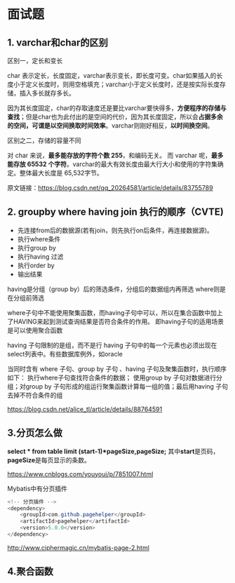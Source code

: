 # 面试题

## 1. varchar和char的区别

区别一，定长和变长

char 表示定长，长度固定，varchar表示变长，即长度可变。char如果插入的长度小于定义长度时，则用空格填充；varchar小于定义长度时，还是按实际长度存储，插入多长就存多长。

因为其长度固定，char的存取速度还是要比varchar要快得多，**方便程序的存储与查找**；但是char也为此付出的是空间的代价，因为其长度固定，所以会**占据多余的空间，可谓是以空间换取时间效率**。varchar则刚好相反，**以时间换空间**。

区别之二，存储的容量不同

对 char 来说，**最多能存放的字符个数 255**，和编码无关。
而 varchar 呢，**最多能存放 65532 个字符**。varchar的最大有效长度由最大行大小和使用的字符集确定。整体最大长度是 65,532字节。

原文链接：https://blog.csdn.net/qq_20264581/article/details/83755789

## 2. groupby where having join 执行的顺序（CVTE)

- 先连接from后的数据源(若有join，则先执行on后条件，再连接数据源)。
- 执行where条件
- 执行group by
- 执行having 过滤
- 执行order by
- 输出结果

having是分组（group by）后的筛选条件，分组后的数据组内再筛选
where则是在分组前筛选

where子句中不能使用聚集函数，而having子句中可以，所以在集合函数中加上了HAVING来起到测试查询结果是否符合条件的作用。
即having子句的适用场景是可以使用聚合函数

having 子句限制的是组，而不是行
having 子句中的每一个元素也必须出现在select列表中。有些数据库例外，如oracle

当同时含有 where 子句、group by 子句 、having 子句及聚集函数时，执行顺序如下：
执行where子句查找符合条件的数据；
使用group by 子句对数据进行分组；对group by 子句形成的组运行聚集函数计算每一组的值；最后用having 子句去掉不符合条件的组

https://blog.csdn.net/alice_tl/article/details/88764591

## 3.分页怎么做

**select \* from table limit (start-1)\*pageSize,pageSize;** 其中**start**是页码，**pageSize**是每页显示的条数。

https://www.cnblogs.com/youyoui/p/7851007.html

Mybatis中有分页插件

```java
<!-- 分页插件 -->
<dependency>
    <groupId>com.github.pagehelper</groupId>
    <artifactId>pagehelper</artifactId>
    <version>5.0.0</version>
</dependency>
```

http://www.ciphermagic.cn/mybatis-page-2.html

## 4.聚合函数

